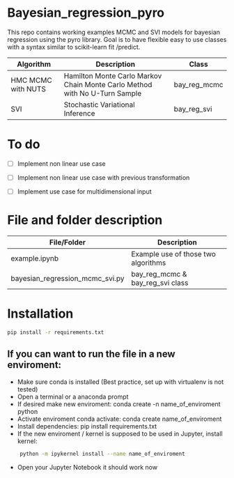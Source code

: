 # Bayesian_regression_pyro
This repo contains working examples MCMC and SVI models for bayesian regression using the pyro library. Goal is to have flexible easy to use classes with a syntax similar to scikit-learn fit /predict.


Algorithm | Description | Class 
--- | --- | --- 
HMC MCMC with NUTS | Hamilton Monte Carlo Markov Chain Monte Carlo Method with No U-Turn Sample | bay_reg_mcmc
SVI | Stochastic Variational Inference | bay_reg_svi

# To do
* [ ] Implement non linear use case
* [ ] Implement non linear use case with previous transformation
* [ ] Implement use case for multidimensional input


# File and folder description
File/Folder| Description 
--- | ---
example.ipynb | Example use of those two algorithms
bayesian_regression_mcmc_svi.py | bay_reg_mcmc & bay_reg_svi class

# Installation 
```bash
pip install -r requirements.txt
```

## If you can want to run the file in a new enviroment:
- Make sure conda is installed (Best practice, set up with virtualenv is not tested)
- Open a terminal or a anaconda prompt
- If desired make new enviroment: conda create -n name_of_enviroment python
- Activate enviroment conda activate: conda create name_of_enviroment
- Install dependencies: pip install requirements.txt
- If the new enviroment / kernel is supposed to be used in Jupyter, install kernel:
```bash
    python -m ipykernel install --name name_of_enviroment
```
- Open your Jupyter Notebook it should work now


